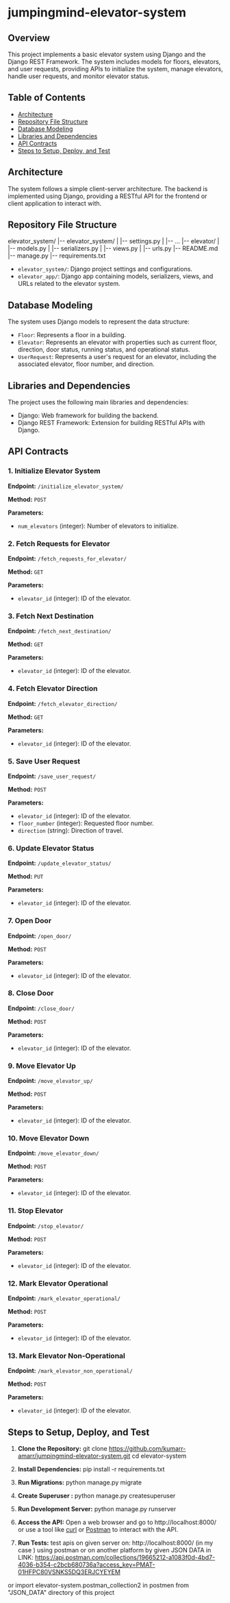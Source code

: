 # jumpingmind-elevator-system

## Overview

This project implements a basic elevator system using Django and the Django REST Framework. The system includes models for floors, elevators, and user requests, providing APIs to initialize the system, manage elevators, handle user requests, and monitor elevator status.

## Table of Contents

- [Architecture](#architecture)
- [Repository File Structure](#repository-file-structure)
- [Database Modeling](#database-modeling)
- [Libraries and Dependencies](#libraries-and-dependencies)
- [API Contracts](#api-contracts)
- [Steps to Setup, Deploy, and Test](#steps-to-setup-deploy-and-test)

## Architecture

The system follows a simple client-server architecture. The backend is implemented using Django, providing a RESTful API for the frontend or client application to interact with.

## Repository File Structure

elevator_system/
|-- elevator_system/
| |-- settings.py
| |-- ...
|-- elevator/
| |-- models.py
| |-- serializers.py
| |-- views.py
| |-- urls.py
|-- README.md
|-- manage.py
|-- requirements.txt

- `elevator_system/`: Django project settings and configurations.
- `elevator_app/`: Django app containing models, serializers, views, and URLs related to the elevator system.

## Database Modeling

The system uses Django models to represent the data structure:

- `Floor`: Represents a floor in a building.
- `Elevator`: Represents an elevator with properties such as current floor, direction, door status, running status, and operational status.
- `UserRequest`: Represents a user's request for an elevator, including the associated elevator, floor number, and direction.

## Libraries and Dependencies

The project uses the following main libraries and dependencies:

- Django: Web framework for building the backend.
- Django REST Framework: Extension for building RESTful APIs with Django.

## API Contracts

### 1. Initialize Elevator System

**Endpoint:** `/initialize_elevator_system/`

**Method:** `POST`

**Parameters:**
- `num_elevators` (integer): Number of elevators to initialize.

### 2. Fetch Requests for Elevator

**Endpoint:** `/fetch_requests_for_elevator/`

**Method:** `GET`

**Parameters:**
- `elevator_id` (integer): ID of the elevator.

### 3. Fetch Next Destination

**Endpoint:** `/fetch_next_destination/`

**Method:** `GET`

**Parameters:**
- `elevator_id` (integer): ID of the elevator.

### 4. Fetch Elevator Direction

**Endpoint:** `/fetch_elevator_direction/`

**Method:** `GET`

**Parameters:**
- `elevator_id` (integer): ID of the elevator.

### 5. Save User Request

**Endpoint:** `/save_user_request/`

**Method:** `POST`

**Parameters:**
- `elevator_id` (integer): ID of the elevator.
- `floor_number` (integer): Requested floor number.
- `direction` (string): Direction of travel.

### 6. Update Elevator Status

**Endpoint:** `/update_elevator_status/`

**Method:** `PUT`

**Parameters:**
- `elevator_id` (integer): ID of the elevator.

### 7. Open Door

**Endpoint:** `/open_door/`

**Method:** `POST`

**Parameters:**
- `elevator_id` (integer): ID of the elevator.

### 8. Close Door

**Endpoint:** `/close_door/`

**Method:** `POST`

**Parameters:**
- `elevator_id` (integer): ID of the elevator.

### 9. Move Elevator Up

**Endpoint:** `/move_elevator_up/`

**Method:** `POST`

**Parameters:**
- `elevator_id` (integer): ID of the elevator.

### 10. Move Elevator Down

**Endpoint:** `/move_elevator_down/`

**Method:** `POST`

**Parameters:**
- `elevator_id` (integer): ID of the elevator.

### 11. Stop Elevator

**Endpoint:** `/stop_elevator/`

**Method:** `POST`

**Parameters:**
- `elevator_id` (integer): ID of the elevator.

### 12. Mark Elevator Operational

**Endpoint:** `/mark_elevator_operational/`

**Method:** `POST`

**Parameters:**
- `elevator_id` (integer): ID of the elevator.

### 13. Mark Elevator Non-Operational

**Endpoint:** `/mark_elevator_non_operational/`

**Method:** `POST`

**Parameters:**
- `elevator_id` (integer): ID of the elevator.

## Steps to Setup, Deploy, and Test

1. **Clone the Repository:**
git clone https://github.com/kumarr-amarr/jumpingmind-elevator-system.git
cd elevator-system

2. **Install Dependencies:**
pip install -r requirements.txt

3. **Run Migrations:**
python manage.py migrate

4. **Create Superuser :**
python manage.py createsuperuser

5. **Run Development Server:**
python manage.py runserver

6. **Access the API:**
Open a web browser and go to http://localhost:8000/ or use a tool like [curl](https://curl.se/) or [Postman](https://www.postman.com/) to interact with the API.

7. **Run Tests:**
test apis on given server on: http://localhost:8000/   (in my case ) using postman or on another platform by given JSON DATA in LINK:
https://api.postman.com/collections/19665212-a1083f0d-4bd7-4036-b354-c2bcb680736a?access_key=PMAT-01HFPC80VSNKS5DQ3ERJCYEYEM

or import elevator-system.postman_collection2 in postmen from "JSON_DATA" directory of this project